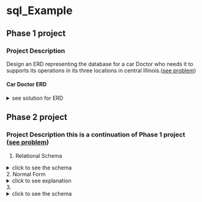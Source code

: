 # sql_Example
## Phase 1 project 
### Project Description
Design an ERD representing the database for a  car Doctor who needs it to supports its operations in its three locations in central Illinois.([see problem](https://drive.google.com/file/d/1kl1eZihiegSey0KstG249dcz5jCBj7Sm/view?usp=sharing)) 

#### Car Doctor ERD 

<details><summary> see solution for ERD </summary>
  <img src="db-images/carDoc-Phase1.png" alt="CarDoc db">
</details>

## Phase 2 project
### Project Description this is a continuation of Phase 1 project ([see problem](https://docs.google.com/document/d/1VlHrhxe5IUMfBgFbj4XjbYXkHjUbXr0M/edit?usp=sharing&ouid=104958678762290645389&rtpof=true&sd=true)) 
1. Relational Schema 

<details><summary>click to see the schema </summary>
  <img src="db-images/Question1.PNG">
</details> 
2. Normal Form
<details><summary>click to see explanation </summary> 
  
###### Checking for 1st normal form (1NF): 
  
* This is a relation with no multivalued attributes and each row is unique, hence it is in 1NF .
###### Checking for 2nd normal form (2NF): 
  
*	Even though they are bridge entities with composite keys for PARTUSED and INVENTORY however there is no Partial dependency because in these two entities the values of the non-key attributes for each entity is determine by the respective composite key , hence functional dependencies. 
###### Checking for 3rd normal form (3NF): 
  
*	There is no transitive dependency in any of the table. Since the table is in 1NF ,2NF and no transitive dependency, we conclude that the table is in 3NF. (It is also important to see that the License plate number does not identify the license state rather it will be the plate number only that is why no transitivity here.)

</details> 
3. <details><summary>click to see the schema </summary>
  <p>The DDL, DQL and DML For the rest of the problem `qestion 3, 5, 6, 7` <mark>qestion 3, 5, 6, 7</mark> refer to Phase 2 querry.sql</p>
</details> 
